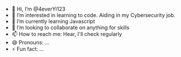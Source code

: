 - 👋 Hi, I’m @4everYi123
- 👀 I’m interested in learning to code. Aiding in my Cybersecurity job.
- 🌱 I’m currently learning Javascript
- 💞️ I’m looking to collaborate on anything for skills
- 📫 How to reach me: Hear, I'll check regularly
- 😄 Pronouns: ...
- ⚡ Fun fact: ...

<!---
4everYi123/4everYi123 is a ✨ special ✨ repository because its `README.md` (this file) appears on your GitHub profile.
You can click the Preview link to take a look at your changes.
--->
